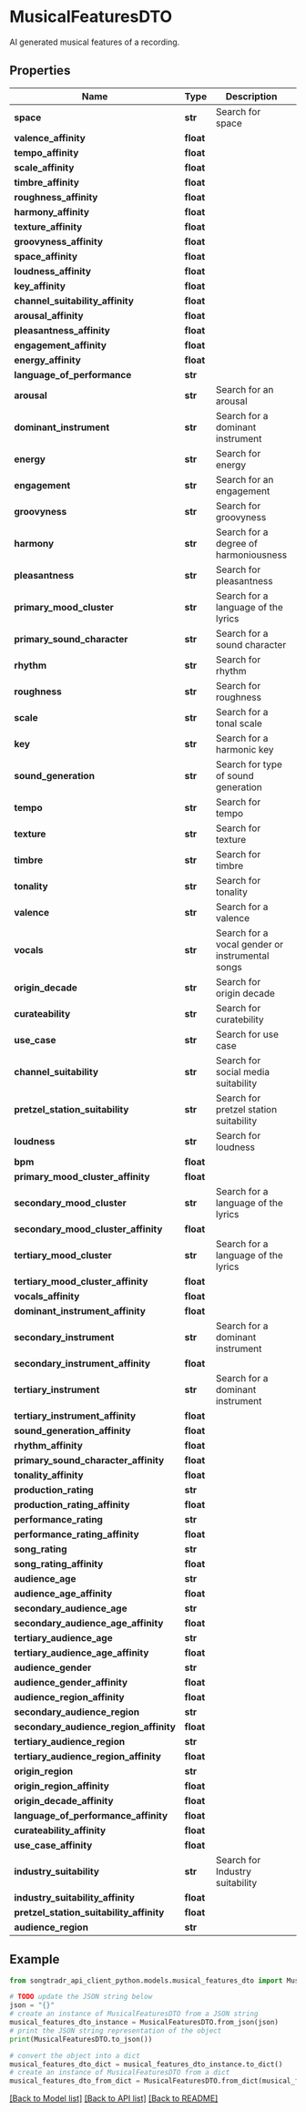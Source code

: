 # MusicalFeaturesDTO

AI generated musical features of a recording.

## Properties

Name | Type | Description | Notes
------------ | ------------- | ------------- | -------------
**space** | **str** | Search for space | [optional] 
**valence_affinity** | **float** |  | [optional] 
**tempo_affinity** | **float** |  | [optional] 
**scale_affinity** | **float** |  | [optional] 
**timbre_affinity** | **float** |  | [optional] 
**roughness_affinity** | **float** |  | [optional] 
**harmony_affinity** | **float** |  | [optional] 
**texture_affinity** | **float** |  | [optional] 
**groovyness_affinity** | **float** |  | [optional] 
**space_affinity** | **float** |  | [optional] 
**loudness_affinity** | **float** |  | [optional] 
**key_affinity** | **float** |  | [optional] 
**channel_suitability_affinity** | **float** |  | [optional] 
**arousal_affinity** | **float** |  | [optional] 
**pleasantness_affinity** | **float** |  | [optional] 
**engagement_affinity** | **float** |  | [optional] 
**energy_affinity** | **float** |  | [optional] 
**language_of_performance** | **str** |  | [optional] 
**arousal** | **str** | Search for an arousal | [optional] 
**dominant_instrument** | **str** | Search for a dominant instrument | [optional] 
**energy** | **str** | Search for energy | [optional] 
**engagement** | **str** | Search for an engagement | [optional] 
**groovyness** | **str** | Search for groovyness | [optional] 
**harmony** | **str** | Search for a degree of harmoniousness | [optional] 
**pleasantness** | **str** | Search for pleasantness | [optional] 
**primary_mood_cluster** | **str** | Search for a language of the lyrics | [optional] 
**primary_sound_character** | **str** | Search for a sound character | [optional] 
**rhythm** | **str** | Search for rhythm | [optional] 
**roughness** | **str** | Search for roughness | [optional] 
**scale** | **str** | Search for a tonal scale | [optional] 
**key** | **str** | Search for a harmonic key | [optional] 
**sound_generation** | **str** | Search for type of sound generation | [optional] 
**tempo** | **str** | Search for tempo | [optional] 
**texture** | **str** | Search for texture | [optional] 
**timbre** | **str** | Search for timbre | [optional] 
**tonality** | **str** | Search for tonality | [optional] 
**valence** | **str** | Search for a valence | [optional] 
**vocals** | **str** | Search for a vocal gender or instrumental songs | [optional] 
**origin_decade** | **str** | Search for origin decade | [optional] 
**curateability** | **str** | Search for curatebility | [optional] 
**use_case** | **str** | Search for use case | [optional] 
**channel_suitability** | **str** | Search for social media suitability | [optional] 
**pretzel_station_suitability** | **str** | Search for pretzel station suitability | [optional] 
**loudness** | **str** | Search for loudness | [optional] 
**bpm** | **float** |  | [optional] 
**primary_mood_cluster_affinity** | **float** |  | [optional] 
**secondary_mood_cluster** | **str** | Search for a language of the lyrics | [optional] 
**secondary_mood_cluster_affinity** | **float** |  | [optional] 
**tertiary_mood_cluster** | **str** | Search for a language of the lyrics | [optional] 
**tertiary_mood_cluster_affinity** | **float** |  | [optional] 
**vocals_affinity** | **float** |  | [optional] 
**dominant_instrument_affinity** | **float** |  | [optional] 
**secondary_instrument** | **str** | Search for a dominant instrument | [optional] 
**secondary_instrument_affinity** | **float** |  | [optional] 
**tertiary_instrument** | **str** | Search for a dominant instrument | [optional] 
**tertiary_instrument_affinity** | **float** |  | [optional] 
**sound_generation_affinity** | **float** |  | [optional] 
**rhythm_affinity** | **float** |  | [optional] 
**primary_sound_character_affinity** | **float** |  | [optional] 
**tonality_affinity** | **float** |  | [optional] 
**production_rating** | **str** |  | [optional] 
**production_rating_affinity** | **float** |  | [optional] 
**performance_rating** | **str** |  | [optional] 
**performance_rating_affinity** | **float** |  | [optional] 
**song_rating** | **str** |  | [optional] 
**song_rating_affinity** | **float** |  | [optional] 
**audience_age** | **str** |  | [optional] 
**audience_age_affinity** | **float** |  | [optional] 
**secondary_audience_age** | **str** |  | [optional] 
**secondary_audience_age_affinity** | **float** |  | [optional] 
**tertiary_audience_age** | **str** |  | [optional] 
**tertiary_audience_age_affinity** | **float** |  | [optional] 
**audience_gender** | **str** |  | [optional] 
**audience_gender_affinity** | **float** |  | [optional] 
**audience_region_affinity** | **float** |  | [optional] 
**secondary_audience_region** | **str** |  | [optional] 
**secondary_audience_region_affinity** | **float** |  | [optional] 
**tertiary_audience_region** | **str** |  | [optional] 
**tertiary_audience_region_affinity** | **float** |  | [optional] 
**origin_region** | **str** |  | [optional] 
**origin_region_affinity** | **float** |  | [optional] 
**origin_decade_affinity** | **float** |  | [optional] 
**language_of_performance_affinity** | **float** |  | [optional] 
**curateability_affinity** | **float** |  | [optional] 
**use_case_affinity** | **float** |  | [optional] 
**industry_suitability** | **str** | Search for Industry suitability | [optional] 
**industry_suitability_affinity** | **float** |  | [optional] 
**pretzel_station_suitability_affinity** | **float** |  | [optional] 
**audience_region** | **str** |  | [optional] 

## Example

```python
from songtradr_api_client_python.models.musical_features_dto import MusicalFeaturesDTO

# TODO update the JSON string below
json = "{}"
# create an instance of MusicalFeaturesDTO from a JSON string
musical_features_dto_instance = MusicalFeaturesDTO.from_json(json)
# print the JSON string representation of the object
print(MusicalFeaturesDTO.to_json())

# convert the object into a dict
musical_features_dto_dict = musical_features_dto_instance.to_dict()
# create an instance of MusicalFeaturesDTO from a dict
musical_features_dto_from_dict = MusicalFeaturesDTO.from_dict(musical_features_dto_dict)
```
[[Back to Model list]](../README.md#documentation-for-models) [[Back to API list]](../README.md#documentation-for-api-endpoints) [[Back to README]](../README.md)


